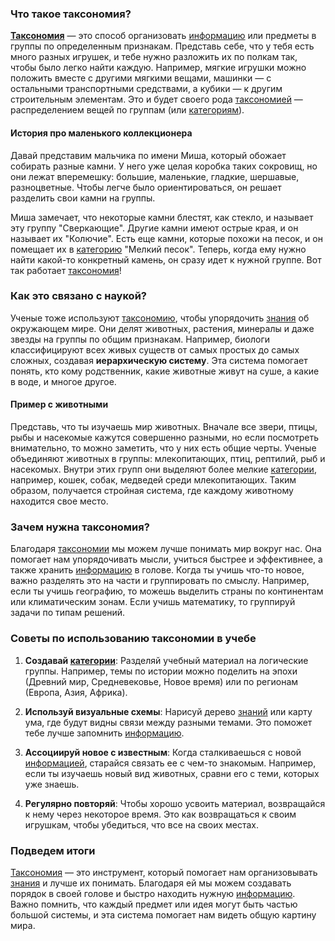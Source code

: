 ### Что такое таксономия?

**[Таксономия](KIDBOOK/learning/knowledge_structure/concepts/Таксономия.md)** — это способ организовать [информацию](KIDBOOK/learning/knowledge_structure/concepts/Информация.md) или предметы в группы по определенным признакам. Представь себе, что у тебя есть много разных игрушек, и тебе нужно разложить их по полкам так, чтобы было легко найти каждую. Например, мягкие игрушки можно положить вместе с другими мягкими вещами, машинки — с остальными транспортными средствами, а кубики — к другим строительным элементам. Это и будет своего рода [таксономией](KIDBOOK/learning/knowledge_structure/concepts/Таксономия.md) — распределением вещей по группам (или [категориям](KIDBOOK/learning/knowledge_structure/concepts/Категория.md)).

#### История про маленького коллекционера

Давай представим мальчика по имени Миша, который обожает собирать разные камни. У него уже целая коробка таких сокровищ, но они лежат вперемешку: большие, маленькие, гладкие, шершавые, разноцветные. Чтобы легче было ориентироваться, он решает разделить свои камни на группы.

Миша замечает, что некоторые камни блестят, как стекло, и называет эту группу "Сверкающие". Другие камни имеют острые края, и он называет их "Колючие". Есть еще камни, которые похожи на песок, и он помещает их в [категорию](KIDBOOK/learning/knowledge_structure/concepts/Категория.md) "Мелкий песок". Теперь, когда ему нужно найти какой-то конкретный камень, он сразу идет к нужной группе. Вот так работает [таксономия](KIDBOOK/learning/knowledge_structure/concepts/Таксономия.md)!

### Как это связано с наукой?

Ученые тоже используют [таксономию](KIDBOOK/learning/knowledge_structure/concepts/Таксономия.md), чтобы упорядочить [знания](KIDBOOK/learning/knowledge_structure/concepts/Знание.md) об окружающем мире. Они делят животных, растения, минералы и даже звезды на группы по общим признакам. Например, биологи классифицируют всех живых существ от самых простых до самых сложных, создавая **иерархическую систему**. Эта система помогает понять, кто кому родственник, какие животные живут на суше, а какие в воде, и многое другое.

#### Пример с животными

Представь, что ты изучаешь мир животных. Вначале все звери, птицы, рыбы и насекомые кажутся совершенно разными, но если посмотреть внимательно, то можно заметить, что у них есть общие черты. Ученые объединяют животных в группы: млекопитающих, птиц, рептилий, рыб и насекомых. Внутри этих групп они выделяют более мелкие [категории](KIDBOOK/learning/knowledge_structure/concepts/Категория.md), например, кошек, собак, медведей среди млекопитающих. Таким образом, получается стройная система, где каждому животному находится свое место.

### Зачем нужна таксономия?

Благодаря [таксономии](KIDBOOK/learning/knowledge_structure/concepts/Таксономия.md) мы можем лучше понимать мир вокруг нас. Она помогает нам упорядочивать мысли, учиться быстрее и эффективнее, а также хранить [информацию](KIDBOOK/learning/knowledge_structure/concepts/Информация.md) в голове. Когда ты учишь что-то новое, важно разделять это на части и группировать по смыслу. Например, если ты учишь географию, то можешь выделить страны по континентам или климатическим зонам. Если учишь математику, то группируй задачи по типам решений.

### Советы по использованию таксономии в учебе

1. **Создавай [категории](KIDBOOK/learning/knowledge_structure/concepts/Категория.md)**: Разделяй учебный материал на логические группы. Например, темы по истории можно поделить на эпохи (Древний мир, Средневековье, Новое время) или по регионам (Европа, Азия, Африка).
   
2. **Используй визуальные схемы**: Нарисуй дерево [знаний](KIDBOOK/learning/knowledge_structure/concepts/Знание.md) или карту ума, где будут видны связи между разными темами. Это поможет тебе лучше запомнить [информацию](KIDBOOK/learning/knowledge_structure/concepts/Информация.md).

3. **Ассоциируй новое с известным**: Когда сталкиваешься с новой [информацией](KIDBOOK/learning/knowledge_structure/concepts/Информация.md), старайся связать ее с чем-то знакомым. Например, если ты изучаешь новый вид животных, сравни его с теми, которых уже знаешь.

4. **Регулярно повторяй**: Чтобы хорошо усвоить материал, возвращайся к нему через некоторое время. Это как возвращаться к своим игрушкам, чтобы убедиться, что все на своих местах.

### Подведем итоги

[Таксономия](KIDBOOK/learning/knowledge_structure/concepts/Таксономия.md) — это инструмент, который помогает нам организовывать [знания](KIDBOOK/learning/knowledge_structure/concepts/Знание.md) и лучше их понимать. Благодаря ей мы можем создавать порядок в своей голове и быстро находить нужную [информацию](KIDBOOK/learning/knowledge_structure/concepts/Информация.md). Важно помнить, что каждый предмет или идея могут быть частью большой системы, и эта система помогает нам видеть общую картину мира.